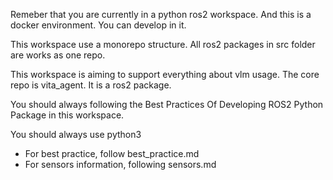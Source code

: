 Remeber that you are currently in a python ros2 workspace. And this is a docker environment. You can develop in it.

This workspace use a monorepo structure. All ros2 packages in src folder are works as one repo.

This workspace is aiming to support everything about vlm usage. The core repo is vita_agent. It is a ros2 package.

You should always following the Best Practices Of Developing ROS2 Python Package in this workspace.

You should always use python3

- For best practice, follow best_practice.md 
- For sensors information, following sensors.md
